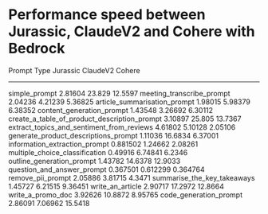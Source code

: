 # Performance speed between Jurassic, ClaudeV2 and Cohere with Bedrock


Prompt Type                                     Jurassic    ClaudeV2     Cohere
--------------------------------------------  ----------  ----------  ---------
simple_prompt                                   2.81604    23.829     12.5597
meeting_transcribe_prompt                       2.04236     4.21239    5.36825
article_summarisation_prompt                    1.98015     5.98379    6.38352
content_generation_prompt                       1.43548     3.26692    6.30112
create_a_table_of_product_description_prompt    3.10897    25.805     13.7367
extract_topics_and_sentiment_from_reviews       4.61802     5.10128    2.05106
generate_product_descriptions_prompt            1.11036    16.6834     6.37001
information_extraction_prompt                   0.881502    1.24662    2.08261
multiple_choice_classification                  0.49916     6.74841    6.2346
outline_generation_prompt                       1.43782    14.6378    12.9033
question_and_answer_prompt                      0.367501    0.612299   0.364764
remove_pii_prompt                               2.05886     3.81715    4.3471
summarise_the_key_takeaways                     1.45727     6.21515    9.36451
write_an_article                                2.90717    17.2972    12.8664
write_a_promo_doc                               3.92626    10.8872     8.95765
code_generation_prompt                          2.86091     7.06962   15.5418
